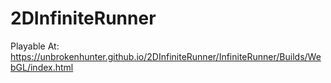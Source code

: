 # 2DInfiniteRunner
 Playable At:
https://unbrokenhunter.github.io/2DInfiniteRunner/InfiniteRunner/Builds/WebGL/index.html

